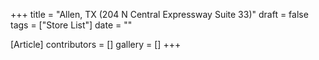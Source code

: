 +++
title = "Allen, TX (204 N Central Expressway Suite 33)"
draft = false
tags = ["Store List"]
date = ""

[Article]
contributors = []
gallery = []
+++